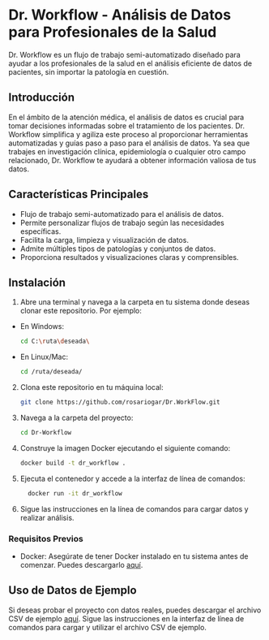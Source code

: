 # Dr. Workflow - Análisis de Datos para Profesionales de la Salud

Dr. Workflow es un flujo de trabajo semi-automatizado diseñado para ayudar a los profesionales de la salud en el análisis eficiente de datos de pacientes, sin importar la patología en cuestión.

## Introducción

En el ámbito de la atención médica, el análisis de datos es crucial para tomar decisiones informadas sobre el tratamiento de los pacientes. Dr. Workflow simplifica y agiliza este proceso al proporcionar herramientas automatizadas y guías paso a paso para el análisis de datos. Ya sea que trabajes en investigación clínica, epidemiología o cualquier otro campo relacionado, Dr. Workflow te ayudará a obtener información valiosa de tus datos.

## Características Principales

- Flujo de trabajo semi-automatizado para el análisis de datos.
- Permite personalizar flujos de trabajo según las necesidades específicas.
- Facilita la carga, limpieza y visualización de datos.
- Admite múltiples tipos de patologías y conjuntos de datos.
- Proporciona resultados y visualizaciones claras y comprensibles.

## Instalación
1. Abre una terminal y navega a la carpeta en tu sistema donde deseas clonar este repositorio. Por ejemplo:
- En Windows:
   ```bash
   cd C:\ruta\deseada\
   
- En Linux/Mac:
   ```bash
   cd /ruta/deseada/
  
2. Clona este repositorio en tu máquina local:
   ```bash
   git clone https://github.com/rosariogar/Dr.WorkFlow.git
   
3. Navega a la carpeta del proyecto:
   ```bash
   cd Dr-Workflow
   
5. Construye la imagen Docker ejecutando el siguiente comando:
   ```bash
   docker build -t dr_workflow .

6. Ejecuta el contenedor y accede a la interfaz de línea de comandos:
   ```bash
     docker run -it dr_workflow
7. Sigue las instrucciones en la línea de comandos para cargar datos y realizar análisis.

### Requisitos Previos

- Docker: Asegúrate de tener Docker instalado en tu sistema antes de comenzar. Puedes descargarlo [aquí](https://www.docker.com/products/docker-desktop/).

## Uso de Datos de Ejemplo
Si deseas probar el proyecto con datos reales, puedes descargar el archivo CSV de ejemplo [aquí](https://doi.org/10.24432/C5D010). Sigue las instrucciones en la interfaz de línea de comandos para cargar y utilizar el archivo CSV de ejemplo.

